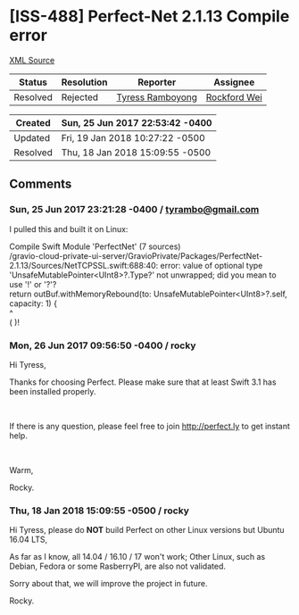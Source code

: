 # [ISS-488] Perfect-Net 2.1.13 Compile error

[XML Source](../xml/ISS-488.xml)
<p></p>





Status|Resolution|Reporter|Assignee
------|----------|--------|--------
Resolved|Rejected|[Tyress Ramboyong](tyrambo@gmail.com)|[Rockford Wei]($rocky)





Created|Sun, 25 Jun 2017 22:53:42 -0400
-------|--------------
Updated|Fri, 19 Jan 2018 10:27:22 -0500
Resolved|Thu, 18 Jan 2018 15:09:55 -0500


## Comments




### Sun, 25 Jun 2017 23:21:28 -0400 / tyrambo@gmail.com 

<p><p>I pulled this and built it on Linux:</p>

<p>Compile Swift Module 'PerfectNet' (7 sources)<br/>
/gravio-cloud-private-ui-server/GravioPrivate/Packages/PerfectNet-2.1.13/Sources/NetTCPSSL.swift:688:40: error: value of optional type 'UnsafeMutablePointer&lt;UInt8&gt;?.Type?' not unwrapped; did you mean to use '!' or '?'?<br/>
                        return outBuf.withMemoryRebound(to: UnsafeMutablePointer&lt;UInt8&gt;?.self, capacity: 1) {<br/>
                                                            ^<br/>
                                                            (                                )!</p></p>


### Mon, 26 Jun 2017 09:56:50 -0400 / rocky 

<p><p>Hi Tyress,</p>

<p>Thanks for choosing Perfect. Please make sure that at least Swift 3.1 has been installed properly.</p>

<p> </p>

<p>If there is any question, please feel free to join <a href="http://perfect.ly/" class="external-link" rel="nofollow">http://perfect.ly</a> to get instant help.</p>

<p> </p>

<p>Warm,</p>

<p>Rocky.</p></p>


### Thu, 18 Jan 2018 15:09:55 -0500 / rocky 

<p><p>Hi Tyress, please do <b>NOT</b> build Perfect on other Linux versions but Ubuntu 16.04 LTS, </p>

<p>As far as I know, all 14.04 / 16.10 / 17 won't work; Other Linux, such as Debian, Fedora or some RasberryPI, are also not validated.</p>



<p>Sorry about that, we will improve the project in future.</p>



<p>Rocky.</p></p>


